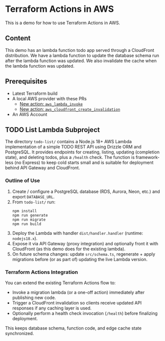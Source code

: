 # Terraform Actions in AWS

This is a demo for how to use Terraform Actions in AWS.

## Content

This demo has an lambda function todo app served through a CloudFront distribution.
We have a lambda function to update the database schema run after the lambda function was updated.
We also invalidate the cache when the lambda function was updated.

## Prerequisites

- Latest Terraform build
- A local AWS provider with these PRs
  - [New action: `aws_lambda_invoke`](https://github.com/hashicorp/terraform-provider-aws/pull/43972)
  - [New action: `aws_cloudfront_create_invalidation`](https://github.com/hashicorp/terraform-provider-aws/pull/43955)
- An AWS Account

## TODO List Lambda Subproject

The directory `todo-list/` contains a Node.js 18+ AWS Lambda implementation of a simple TODO REST API using Drizzle ORM and PostgreSQL. It provides endpoints for creating, listing, updating (completion state), and deleting todos, plus a `/health` check. The function is framework-less (no Express) to keep cold starts small and is suitable for deployment behind API Gateway and CloudFront.

### Outline of Use

1. Create / configure a PostgreSQL database (RDS, Aurora, Neon, etc.) and export `DATABASE_URL`.
2. From `todo-list/` run:
   ```
   npm install
   npm run generate
   npm run migrate
   npm run build
   ```
3. Deploy the Lambda with handler `dist/handler.handler` (runtime: `nodejs18.x`).
4. Expose it via API Gateway (proxy integration) and optionally front it with CloudFront (as this demo does for the existing lambda).
5. On future schema changes: update `src/schema.ts`, regenerate + apply migrations before (or as part of) updating the live Lambda version.

### Terraform Actions Integration

You can extend the existing Terraform Actions flow to:
- Invoke a migration lambda (or a one-off action) immediately after publishing new code.
- Trigger a CloudFront invalidation so clients receive updated API responses if any caching layer is used.
- Optionally perform a health check invocation (`/health`) before finalizing deployment.

This keeps database schema, function code, and edge cache state synchronized.